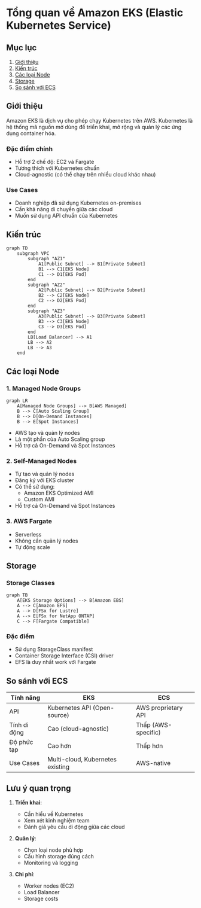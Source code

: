 # Tổng quan về Amazon EKS (Elastic Kubernetes Service)

## Mục lục
1. [Giới thiệu](#giới-thiệu)
2. [Kiến trúc](#kiến-trúc)
3. [Các loại Node](#các-loại-node)
4. [Storage](#storage)
5. [So sánh với ECS](#so-sánh-với-ecs)

## Giới thiệu

Amazon EKS là dịch vụ cho phép chạy Kubernetes trên AWS. Kubernetes là hệ thống mã nguồn mở dùng để triển khai, mở rộng và quản lý các ứng dụng container hóa.

### Đặc điểm chính
- Hỗ trợ 2 chế độ: EC2 và Fargate
- Tương thích với Kubernetes chuẩn
- Cloud-agnostic (có thể chạy trên nhiều cloud khác nhau)

### Use Cases
- Doanh nghiệp đã sử dụng Kubernetes on-premises
- Cần khả năng di chuyển giữa các cloud
- Muốn sử dụng API chuẩn của Kubernetes

## Kiến trúc

```mermaid
graph TD
    subgraph VPC
        subgraph "AZ1"
            A1[Public Subnet] --> B1[Private Subnet]
            B1 --> C1[EKS Node]
            C1 --> D1[EKS Pod]
        end
        subgraph "AZ2"
            A2[Public Subnet] --> B2[Private Subnet]
            B2 --> C2[EKS Node]
            C2 --> D2[EKS Pod]
        end
        subgraph "AZ3"
            A3[Public Subnet] --> B3[Private Subnet]
            B3 --> C3[EKS Node]
            C3 --> D3[EKS Pod]
        end
        LB[Load Balancer] --> A1
        LB --> A2
        LB --> A3
    end
```

## Các loại Node

### 1. Managed Node Groups
```mermaid
graph LR
    A[Managed Node Groups] --> B[AWS Managed]
    B --> C[Auto Scaling Group]
    B --> D[On-Demand Instances]
    B --> E[Spot Instances]
```

- AWS tạo và quản lý nodes
- Là một phần của Auto Scaling group
- Hỗ trợ cả On-Demand và Spot Instances

### 2. Self-Managed Nodes
- Tự tạo và quản lý nodes
- Đăng ký với EKS cluster
- Có thể sử dụng:
  - Amazon EKS Optimized AMI
  - Custom AMI
- Hỗ trợ cả On-Demand và Spot Instances

### 3. AWS Fargate
- Serverless
- Không cần quản lý nodes
- Tự động scale

## Storage

### Storage Classes
```mermaid
graph TB
    A[EKS Storage Options] --> B[Amazon EBS]
    A --> C[Amazon EFS]
    A --> D[FSx for Lustre]
    A --> E[FSx for NetApp ONTAP]
    C --> F[Fargate Compatible]
```

### Đặc điểm
- Sử dụng StorageClass manifest
- Container Storage Interface (CSI) driver
- EFS là duy nhất work với Fargate

## So sánh với ECS

| Tính năng | EKS | ECS |
|-----------|-----|-----|
| API | Kubernetes API (Open-source) | AWS proprietary API |
| Tính di động | Cao (cloud-agnostic) | Thấp (AWS-specific) |
| Độ phức tạp | Cao hơn | Thấp hơn |
| Use Cases | Multi-cloud, Kubernetes existing | AWS-native |

## Lưu ý quan trọng

1. **Triển khai**:
   - Cần hiểu về Kubernetes
   - Xem xét kinh nghiệm team
   - Đánh giá yêu cầu di động giữa các cloud

2. **Quản lý**:
   - Chọn loại node phù hợp
   - Cấu hình storage đúng cách
   - Monitoring và logging

3. **Chi phí**:
   - Worker nodes (EC2)
   - Load Balancer
   - Storage costs
